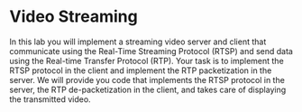 Video Streaming
==============
In this lab you will implement a streaming video server and client that communicate using the Real-Time Streaming Protocol (RTSP) and send data using the Real-time Transfer Protocol (RTP). Your task is to implement the RTSP protocol in the client and implement the RTP packetization in the server. We will provide you code that implements the RTSP protocol in the server, the RTP de-packetization in
the client, and takes care of displaying the transmitted video.
